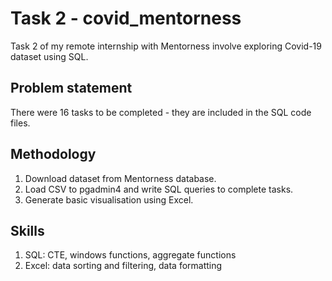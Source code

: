 # Task 2 - covid_mentorness
Task 2 of my remote internship with Mentorness involve exploring Covid-19 dataset using SQL.

## Problem statement
There were 16 tasks to be completed - they are included in the SQL code files.

## Methodology
1. Download dataset from Mentorness database.
2. Load CSV to pgadmin4 and write SQL queries to complete tasks.
3. Generate basic visualisation using Excel.

## Skills
1. SQL: CTE, windows functions, aggregate functions
2. Excel: data sorting and filtering, data formatting
